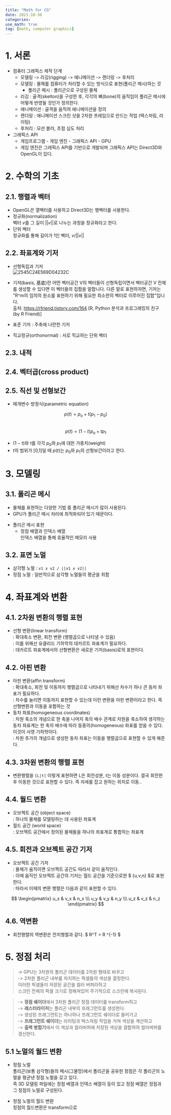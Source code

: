 ```yaml
---
title: "Math for CG"
date: 2021-10-30
categories: 
use_math: true
tag: [math, computer graphics]
---
```


# 1. 서론
- 컴퓨터 그래픽스 제작 단계  
    - 모델링 -> 리깅(rigging) -> 애니메이션 -> 랜더링 -> 후처리
    - 모델링 : 물체를 컴퓨터가 처리할 수 있는 방식으로 표현(폴리곤 메시)하는 것
        - 폴리곤 메시 : 폴리곤으로 구성된 물체
    - 리깅 : 골격(skelton)을 구성한 후, 각각의 뼈(bone)의 움직임이 폴리곤 메시에 어떻게 반영될 것인가 정의한다.
    - 애니메이션 : 골격을 움직여 애니메이션을 정의
    - 랜더링 : 애니메이션 스크린 샷을 2차원 프레임으로 만드는 작업 (텍스처링, 라이팅)
    - 후처리 : 모션 블러, 초점 심도 처리
- 그래픽스 API
    - 게임프로그램 - 게임 엔진 - 그래픽스 API - GPU
    - 게임 엔진은 그래픽스 API를 기반으로 개발되며 그래픽스 API는 Direct3D와 OpenGL이 있다.  

# 2. 수학의 기초
## 2.1. 행렬과 벡터
- OpenGL은 열벡터를 사용하고 Direct3D는 행벡터를 사용한다.
- 정규화(normalization)  
벡터 $v$를 그 길이 $\vert \vert v \vert \vert$로 나누는 과정을 정규화라고 한다.
- 단위 벡터  
정규화를 통해 길이가 1인 벡터, $v/\vert \vert v \vert \vert$

## 2.2. 좌표계와 기저
 - 선형독립과 기저  
 ![2545C24E569D04232C](https://t1.daumcdn.net/cfile/tistory/24743D4C56A795C00D)
 - 기저(basis, 基底)란 어떤 벡터공간 V의 벡터들이 선형독립이면서 벡터공간 V 전체를 생성할 수 있다면 이 벡터들의 집합을 말합니다.  다른 말로 표현하자면, 기저는 "R^m의 임의의 원소를 표현하기 위해 필요한 최소한의 벡터로 이루어진 집합"입니다.  
출처: https://rfriend.tistory.com/164 [R, Python 분석과 프로그래밍의 친구 (by R Friend)]

- 표준 기저 : 주축에 나란한 기저
- 직교정규(orthonormal) : 서로 직교하는 단위 벡터

## 2.3. 내적
## 2.4. 벡터곱(cross product)
## 2.5. 직선 및 선형보간
- 매개변수 방정식(parametric equation)  

$$ p(t)=p_o+t(p_1-p_0) $$  
$$ p(t)=(1-t)p_o+tp_1 $$
  
- $(1-t)$와 $t$를 각각 $p_0$와 $p_1$에 대한 가중치(weight)
- $t$의 범위가 [0,1]일 때 $p(t)$는 $p_0$와 $p_1$의 선형보간이라고 한다.  

# 3. 모델링
## 3.1. 폴리곤 메시
- 물체를 표현하는 다양한 기법 중 폴리곤 메시가 많이 사용된다.
- GPU가 폴리곤 메시 처리에 최적화되어 있기 때문이다.
* 폴리곤 메시 표현  
    - 정점 배열과 인덱스 배열  
    인덱스 배열을 통해 효율적인 메모리 사용

## 3.2. 표면 노멀
- 삼각형 노멀 : ```v1 x v2 / ||v1 x v2||```
- 정점 노멀 : 일반적으로 삼각형 노멀들의 평균을 취함  

# 4. 좌표계와 변환
## 4.1. 2차원 변환의 행렬 표현
- 선형 변환(linear transform)  
: 확대축소 변환, 회전 변환 (행렬곱으로 나타낼 수 있음)  
: 이를 위해선 유클리드 기하학의 데카르트 좌표계가 필요하다.  
: 데카르트 좌표계에서의 선형변환은 새로운 기저(basis)로의 표현이다.

## 4.2. 아핀 변환
- 아핀 변환(affin transform)   
: 확대축소, 회전 및 이동까지 행렬곱으로 나타내기 위해선 차수가 하나 큰 동차 좌표가 필요하다.  
: 차수를 늘리면 이동까지 표현할 수 있는데 이런 변환을 아핀 변환이라고 한다. 즉 선형변환과 이동을 포함하는 것  
- 동차 좌표(homogeneous coordinates)  
: 차원 축소의 개념으로 한 축을 나머지 축의 배수 관계로 차원을 축소하여 생각하는 동차 좌표계는 한 축의 배수에 따라 동종의(homogeneous) 좌표를 얻을 수 있다. 이것이 사영 기하학이다.  
: 차원 추가의 개념으로 생성한 동차 좌표는 이동을 행렬곱으로 표현할 수 있게 해준다.

## 4.3. 3차원 변환의 행렬 표현
- 변환행렬을 ```[L|t]``` 이렇게 표현하면 L은 회전성분, t는 이동 성분이다. 결국 회전한 후 이동한 것으로 표현할 수 있다. 즉 자세를 잡고 원하는 위치로 이동..

## 4.4. 월드 변환
- 오브젝트 공간 (object space)  
: 하나의 물체를 모델링하는 데 사용된 좌표계
- 월드 공간 (world space)  
: 오브젝트 공간에서 정의된 물체들을 하나의 좌표계로 통합하는 좌표계  

## 4.5. 회전과 오브젝트 공간 기저
- 오브젝트 공간 기저  
: 물체가 움직이면 오브젝트 공간도 따라서 같이 움직인다.  
: 이때 움직인 오브젝트 공간의 기저는 월드 공간을 기준으로한 $ {u,v,n} $로 표현한다.  
: 따라서 이때의 변환 행렬은 다음과 같이 표현할 수 있다.  

$$ \begin{pmatrix} u_x & v_x & n_x \\\ u_y & v_y & n_y \\\ u_z & v_z & n_z \end{pmatrix} $$
  
## 4.6. 역변환
- 회전행렬의 역변환은 전치행렬과 같다.  $ R^T = R ^{-1} $  

# 5. 정점 처리
> -> GPU는 3차원의 폴리곤 데이터를 2차원 형태로 바꾸고  
-> 2차원 폴리곤 내부를 차지하는 픽셀들의 색상을 결정한다.  
이러한 픽셀들이 저장된 공간을 컬러 버퍼라하고  
스크린 전체의 픽셀 크기로 정해져있어 주기적으로 스크린에 복사된다.  
  
> -> **정점 쉐이더**에서 3차원 폴리곤 정점 데이터를 transform하고  
-> **래스터라이저**는 폴리곤 내부의 프래그먼트를 생성한다.  
-> 생성된 프래그먼트는 하나하나 프래그먼트 쉐이더로 들어가고  
-> **프래그먼트 쉐이더**는 라이팅과 텍스처링 작업을 거쳐 색상을 계산하고  
-> **출력 병합기**에서 이 색상과 컬러버퍼에 저장된 색상을 결합하여 컬러버퍼를 갱신한다.  

## 5.1 노멀의 월드 변환
 - 정점 노멀  
 폴리곤(보통 삼각형)들의 메시(그물망)에서 폴리곤을 공유한 정점은 각 폴리곤의 노멀을 평균낸 정점 노멀을 갖고 있다.  
즉 3D 모델링 파일에는 정점 배열과 인덱스 배열이 등이 있고 정점 배열은 정점과 그 정점의 노멀로 구성된다.  

- 정점 노멀의 월드 변환  
정점의 월드변환은 transform으로  




